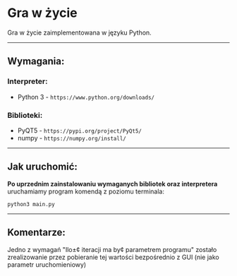 # Gra w życie

Gra w życie zaimplementowana w języku Python.

---------
## Wymagania:

### Interpreter:
* Python 3 - `https://www.python.org/downloads/`

### Biblioteki:
* PyQT5  - `https://pypi.org/project/PyQt5/`
* numpy  - `https://numpy.org/install/`

-------

## Jak uruchomić:

**Po uprzednim zainstalowaniu wymaganych bibliotek oraz interpretera** uruchamiamy program komendą z poziomu terminala:

```
python3 main.py
```

--------

## Komentarze:
Jedno z wymagań "Ilo±¢ iteracji ma by¢ parametrem programu" zostało zrealizowanie przez pobieranie tej wartości bezpośrednio z GUI (nie jako parametr uruchomieniowy)
